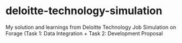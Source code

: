 # deloitte-technology-simulation
My solution and learnings from Deloitte Technology Job Simulation on Forage (Task 1: Data Integration + Task 2: Development Proposal
